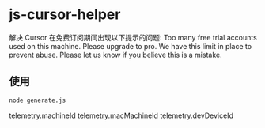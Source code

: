 # js-cursor-helper

解决 Cursor 在免费订阅期间出现以下提示的问题: Too many free trial accounts used on this machine. Please upgrade to pro. We have this limit in place to prevent abuse. Please let us know if you believe this is a mistake.

## 使用

```bash
node generate.js
```

telemetry.machineId
telemetry.macMachineId
telemetry.devDeviceId

